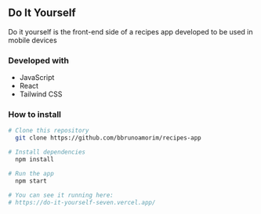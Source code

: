 ## Do It Yourself

Do it yourself is the front-end side of a recipes app developed to be used in mobile devices

### Developed with

- JavaScript
- React
- Tailwind CSS

### How to install

```bash
# Clone this repository
  git clone https://github.com/bbrunoamorim/recipes-app

# Install dependencies
  npm install

# Run the app
  npm start

# You can see it running here:
# https://do-it-yourself-seven.vercel.app/